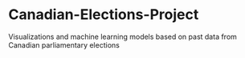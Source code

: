 # Canadian-Elections-Project
Visualizations and machine learning models based on past data from Canadian parliamentary elections
